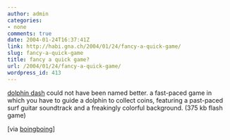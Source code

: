 ```yaml
---
author: admin
categories:
- none
comments: true
date: 2004-01-24T16:37:41Z
link: http://habi.gna.ch/2004/01/24/fancy-a-quick-game/
slug: fancy-a-quick-game
title: fancy a quick game?
url: /2004/01/24/fancy-a-quick-game/
wordpress_id: 413
---
```


[dolphin dash](http://www.mausland.de/dolphin.swf) could not have been named better. a fast-paced game in which you have to guide a dolphin to collect coins, featuring a past-paced surf guitar soundtrack and a freakingly colorful background. (375 kb flash game)

[via [boingboing](http://boingboing.net/2004_01_01_archive.html#107493082102407281)]
